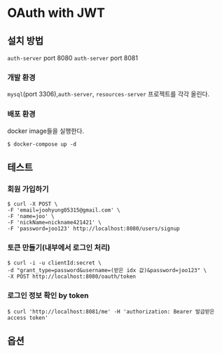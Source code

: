 # OAuth with JWT

## 설치 방법

`auth-server` port 8080
`auth-server` port 8081

### 개발 환경
`mysql`(port 3306),`auth-server`, `resources-server` 프로젝트를 각각 올린다.

### 배포 환경
docker image들을 실행한다.
```
$ docker-compose up -d
```

## 테스트

### 회원 가입하기
```
$ curl -X POST \
-F 'email=joohyung05315@gmail.com' \
-F 'name=joo' \
-F 'nickName=nickname421421' \
-F 'password=joo123' http://localhost:8080/users/signup
```

### 토큰 만들기(내부에서 로그인 처리)
```
$ curl -i -u clientId:secret \
-d "grant_type=password&username=(받은 idx 값)&password=joo123" \
-X POST http://localhost:8080/oauth/token
```

### 로그인 정보 확인 by token
```
$ curl 'http://localhost:8081/me' -H 'authorization: Bearer 발급받은 access token'
```

## 옵션